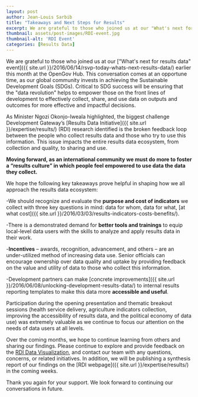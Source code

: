 ```yaml
---
layout: post
author: Jean-Louis Sarbib
title: "Takeaways and Next Steps for Results"
excerpt: We are grateful to those who joined us at our "What's next for results data" event earlier this month at the OpenGov Hub...
thumbnail: assets/post-images/RDI-event.jpg
thumbnail-alt: 'RDI Event'
categories: [Results Data]
---
```


We are grateful to those who joined us at our ["What's next for results data" event]({{ site.url }}/2016/06/14/rsvp-today-whats-next-results-data/) earlier this month at the OpenGov Hub. This conversation comes at an opportune time, as our global community invests in achieving the Sustainable Development Goals (SDGs). Critical to SDG success will be ensuring that the "data revolution" helps to empower those on the front lines of development to effectively collect, share, and use data on outputs and outcomes for more effective and impactful decisions.

As Minister Ngozi Okonjo-Iweala highlighted, the biggest challenge Development Gateway’s [Results Data Initiative]({{ site.url }}/expertise/results/) (RDI) research identified is the broken feedback loop between the people who collect results data and those who try to use this information. This issue impacts the entire results data ecosystem, from collection and quality, to sharing and use.

**Moving forward, as an international community we must do more to foster a “results culture” in which people feel empowered to use data the data they collect.**

We hope the following key takeaways prove helpful in shaping how we all approach the results data ecosystem:

-We should recognize and evaluate the **purpose and cost of indicators** we collect with three key questions in mind: data for whom, data for what, [at what cost]({{ site.url }}/2016/03/03/results-indicators-costs-benefits/).

-There is a demonstrated demand for **better tools and trainings** to equip local-level data users with the skills to analyze and apply results data in their work.

-**Incentives** – awards, recognition, advancement, and others – are an under-utilized method of increasing data use. Senior officials can encourage ownership over data quality and uptake by providing feedback on the value and utility of data to those who collect this information.

-Development partners can make [concrete improvements]({{ site.url }}/2016/06/08/unlocking-development-results-data/) to internal results reporting templates to make this data more **accessible and useful**.

Participation during the opening presentation and thematic breakout sessions (health service delivery, agriculture indicators collection, improving the accessibility of results data, and the political economy of data use) was extremely valuable as we continue to focus our attention on the needs of data users at all levels.

Over the coming months, we hope to continue learning from others and sharing our findings. Please continue to explore and provide feedback on the [RDI Data Visualization](http://rdi.developmentgateway.org), and contact our team with any questions, concerns, or related initiatives. In addition, we will be publishing a synthesis report of our findings on the [RDI webpage]({{ site.url }}/expertise/results/) in the coming weeks.

Thank you again for your support. We look forward to continuing our conversations in future.  

